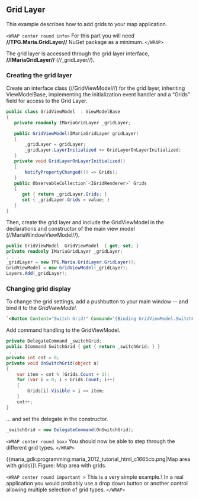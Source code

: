 ## Grid Layer

This example describes how to add grids to your map application.

`<WRAP center round info>`
For this part you will need **//TPG.Maria.GridLayer//** NuGet package as a minimum.
`</WRAP>`

The grid layer is accessed through the grid layer interface, **//IMariaGridLayer//** (//_gridLayer//).

### Creating the grid layer

Create an interface class (//GridViewModel//) for the grid layer, inheriting ViewModelBase, implementing the initialization event handler and a “Grids” field for access to the Grid Layer.

```csharp
public class GridViewModel  : ViewModelBase
{
   private readonly IMariaGridLayer _gridLayer;

   public GridViewModel(IMariaGridLayer gridLayer)
   {
       _gridLayer = gridLayer;
       _gridLayer.LayerInitialized += GridLayerOnLayerInitialized;
   }
   private void GridLayerOnLayerInitialized()
   {
       NotifyPropertyChanged(() => Grids);
   }
   public ObservableCollection`<IGridRenderer>` Grids
   {
      get { return _gridLayer.Grids; }
      set { _gridLayer.Grids = value; }
   }
}

```
Then, create the grid layer and include the GridViewModel in the declarations and constructor of the main view model (//MariaWindowViewModel//).

```csharp
public GridViewModel  GridViewModel  { get; set; }
private readonly IMariaGridLayer _gridLayer;
. . .
_gridLayer = new TPG.Maria.GridLayer.GridLayer();
GridViewModel = new GridViewModel(_gridLayer);
Layers.Add(_gridLayer);
```
### Changing grid display

To change the grid settings, add a pushbutton to your main window -- and bind it to the *GridViewModel.*

```xml
`<Button Content="Switch Grid!" Command="{Binding GridViewModel.SwitchGrid}"/>`
```
 Add command handling to the GridViewModel.

```csharp
private DelegateCommand _switchGrid;
public ICommand SwitchGrid { get { return _switchGrid; } }
 . . .
private int cnt = 0;
private void OnSwitchGrid(object a)
{
	var item = cnt % (Grids.Count + 1);
	for (var i = 0; i < Grids.Count; i++)
	{
		Grids[i].Visible = i == item;
	}
	cnt++;
}
```
… and set the delegate in the constructor.

```csharp
_switchGrid = new DelegateCommand(OnSwitchGrid);
```
`<WRAP center round box>`
You should now be able to step through the different grid types.
`</WRAP>`

{{maria_gdk:programming:maria_2012_tutorial_html_c1665cb.png|Map area with grids}}\\ Figure: Map area with grids.

`<WRAP center round important >`
This is a very simple example.\\ In a real application you would probably use a drop down button or another control allowing multiple selection of grid types.
`</WRAP>`

